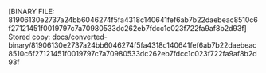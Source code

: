 [BINARY FILE: 81906130e2737a24bb6046274f5fa4318c140641fef6ab7b22daebeac8510c6f27121451f0019797c7a70980533dc262eb7fdcc1c023f722fa9af8b2d93f]
Stored copy: docs/converted-binary/81906130e2737a24bb6046274f5fa4318c140641fef6ab7b22daebeac8510c6f27121451f0019797c7a70980533dc262eb7fdcc1c023f722fa9af8b2d93f
